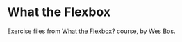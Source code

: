 # What the Flexbox

Exercise files from [What the Flexbox?](https://flexbox.io/) course, by [Wes Bos](https://github.com/wesbos).
